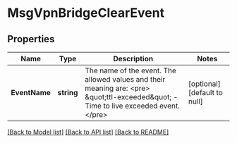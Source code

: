 # MsgVpnBridgeClearEvent

## Properties
Name | Type | Description | Notes
------------ | ------------- | ------------- | -------------
**EventName** | **string** | The name of the event. The allowed values and their meaning are:  &lt;pre&gt; \&quot;ttl-exceeded\&quot; - Time to live exceeded event. &lt;/pre&gt;  | [optional] [default to null]

[[Back to Model list]](../README.md#documentation-for-models) [[Back to API list]](../README.md#documentation-for-api-endpoints) [[Back to README]](../README.md)

